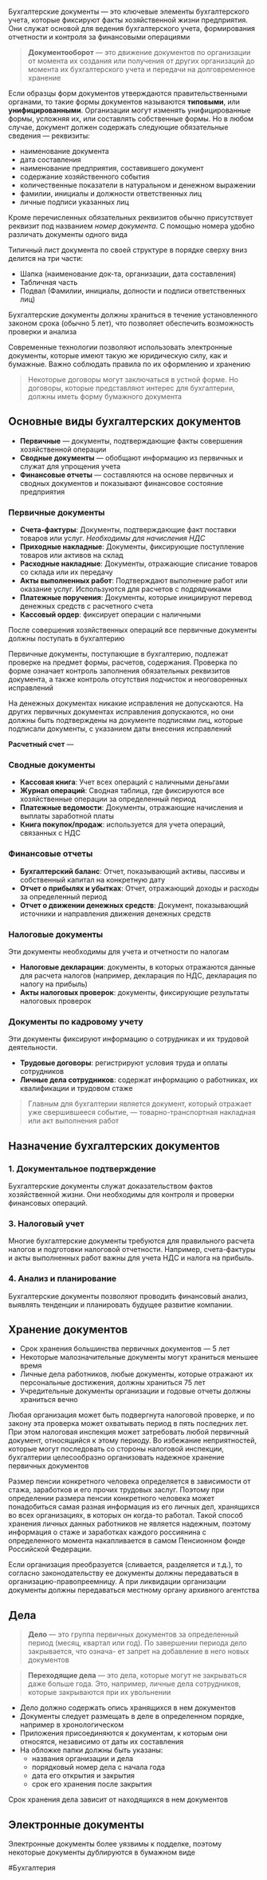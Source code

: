Бухгалтерские документы — это ключевые элементы бухгалтерского учета, которые фиксируют факты хозяйственной жизни предприятия. Они служат основой для ведения бухгалтерского учета, формирования отчетности и контроля за финансовыми операциями

> **Документооборот** — это движение документов по организации от момента их создания или получения от других организаций до момента их бухгалтерского учета и передачи на долговременное хранение

Если образцы форм документов утверждаются правительственными органами, то такие формы документов называются **типовыми**, или **унифицированными**. Организации могут изменять унифицированные формы, усложняя их, или составлять собственные формы. Но в любом случае, документ должен содержать следующие обязательные сведения — реквизиты:

- наименование документа
- дата составления
- наименование предприятия, составившего документ
- содержание хозяйственного события
- количественные показатели в натуральном и денежном выражении
- фамилии, инициалы и должности ответственных лиц
- личные подписи указанных лиц
 
Кроме перечисленных обязательных реквизитов обычно присутствует реквизит под названием *номер документа*. С помощью номера удобно различать документы одного вида

Типичный лист документа по своей структуре в порядке сверху вниз делится на три части:

- Шапка (наименование док-та, организации, дата составления)
- Табличная часть
- Подвал (Фамилии, инициалы, долности и подписи ответственных лиц)

Бухгалтерские документы должны храниться в течение установленного законом срока (обычно 5 лет), что позволяет обеспечить возможность проверки и анализа

Современные технологии позволяют использовать электронные документы, которые имеют такую же юридическую силу, как и бумажные. Важно соблюдать правила по их оформлению и хранению

> Некоторые договоры могут заключаться в устной форме. Но договоры, которые представляют интерес для бухгалтерии, должны иметь форму бумажного документа

## Основные виды бухгалтерских документов

- **Первичные** — документы, подтверждающие факты совершения хозяйственной операции
- **Сводные документы** — обобщают информацию из первичных и служат для упрощения учета
- **Финансовые отчеты** — составляются на основе первичных и сводных документов и показывают финансовое состояние предприятия

### Первичные документы

- **Счета-фактуры**: Документы, подтверждающие факт поставки товаров или услуг. *Необходимы для начисления НДС*
- **Приходные накладные**: Документы, фиксирующие поступление товаров или активов на склад
- **Расходные накладные**: Документы, отражающие списание товаров со склада или их передачу
- **Акты выполненных работ**: Подтверждают выполнение работ или оказание услуг. Используются для расчетов с подрядчиками
- **Платежные поручения**: Документы, которые инициируют перевод денежных средств с расчетного счета
- **Кассовый ордер**: фиксирует операции с наличными

После совершения хозяйственных операций все первичные документы должны поступать в бухгалтерию

Первичные документы, поступающие в бухгалтерию, подлежат проверке на предмет формы, расчетов, содержания. Проверка по форме означает контроль заполнения обязательных реквизитов документа, а также контроль отсутствия подчисток и неоговоренных исправлений

На денежных документах никакие исправления не допускаются. На других первичных документах исправления допускаются, но они должны быть подтверждены на документе подписями лиц, которые подписали документы, с указанием даты внесения исправлений

**Расчетный счет** — 

### Сводные документы

- **Кассовая книга**: Учет всех операций с наличными деньгами
- **Журнал операций**: Сводная таблица, где фиксируются все хозяйственные операции за определенный период
- **Платежные ведомости**: Документы, отражающие начисления и выплаты заработной платы
- **Книга покупок/продаж**: используется для учета операций, связанных с НДС

### Финансовые отчеты

- **Бухгалтерский баланс**: Отчет, показывающий активы, пассивы и собственный капитал на конкретную дату
- **Отчет о прибылях и убытках**: Отчет, отражающий доходы и расходы за определенный период
- **Отчет о движении денежных средств**: Документ, показывающий источники и направления движения денежных средств

### Налоговые документы

Эти документы необходимы для учета и отчетности по налогам

- **Налоговые декларации**: документы, в которых отражаются данные для расчета налогов (например, декларация по НДС, декларация по налогу на прибыль)
- **Акты налоговых проверок**: документы, фиксирующие результаты налоговых проверок

### Документы по кадровому учету

Эти документы фиксируют информацию о сотрудниках и их трудовой деятельности.

- **Трудовые договоры**: регистрируют условия труда и оплаты сотрудников
- **Личные дела сотрудников**: содержат информацию о работниках, их квалификации и трудовом стаже

> Главным для бухгалтерии является документ, который отражает уже свершившееся событие, — товарно-транспортная накладная или акт выполнения работ

## Назначение бухгалтерских документов

### 1. Документальное подтверждение

Бухгалтерские документы служат доказательством фактов хозяйственной жизни. Они необходимы для контроля и проверки финансовых операций.

### 3. Налоговый учет

Многие бухгалтерские документы требуются для правильного расчета налогов и подготовки налоговой отчетности. Например, счета-фактуры и акты выполненных работ важны для учета НДС и налога на прибыль.

### 4. Анализ и планирование

Бухгалтерские документы позволяют проводить финансовый анализ, выявлять тенденции и планировать будущее развитие компании.

## Хранение документов

- Срок хранения большинства первичных документов — 5 лет
- Некоторые малозначительные документы могут храниться меньшее время
- Личные дела работников, любые документы, которые отражают их персональные достижения, должны храниться 75 лет
- Учредительные документы организации и годовые отчеты должны храниться вечно

Любая организация может быть подвергнута налоговой проверке, и по закону эта проверка может охватывать период в пять последних лет. При этом налоговая инспекция может затребовать любой первичный документ, относящийся к этому периоду. Во избежание неприятностей, которые могут последовать со стороны налоговой инспекции, бухгалтерии целесообразно организовать надежное хранение первичных документов

Размер пенсии конкретного человека определяется в зависимости от стажа, заработков и его прочих трудовых заслуг. Поэтому при определении размера пенсии конкретного человека может понадобиться самая разная информация из его личных дел, хранящихся во всех организациях, в которых он когда-то работал. Такой способ хранения личных данных работников не является надежным, поэтому информация о стаже и заработках каждого россиянина с определенного момента накапливается в самом Пенсионном фонде Российской Федерации.

Если организация преобразуется (сливается, разделяется и т.д.), то согласно законодательству ее документы должны передаваться в организацию-правопреемницу. А при ликвидации организации документы должны передаваться местному органу архивного агентства

## Дела

>**Дело** — это группа первичных документов за определенный период (месяц, квартал или год). По завершении периода дело закрывается, что означа- ет запрет на добавление в него новых документов

>**Переходящие дела** — это дела, которые могут не закрываться даже больше года. Это, например, личные дела сотрудников, которые закрываются при их увольнении

- Дело должно содержать опись хранящихся в нем документов
- Документы следует размещать в деле в определенном порядке, например в хронологическом
- Приложения присоединяются к документам, к которым они относятся, независимо от даты их составления
- На обложке папки должны быть указаны:
    - названия организации и дела
    - порядковый номер дела с начала года
    - дата его открытия и закрытия
    - срок его хранения после закрытия
 
Срок хранения дела зависит от находящихся в нем документов

## Электронные документы

Электронные документы более уязвимы к подделке, поэтому некоторые документы дублируются в бумажном виде

#Бухгалтерия